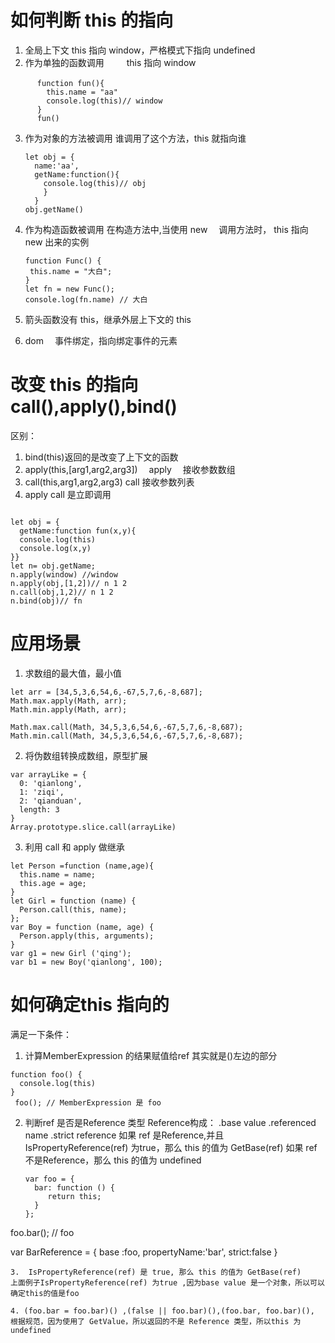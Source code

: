# 如何判断 this 的指向

1. 全局上下文
   this 指向 window，严格模式下指向 undefined
2. 作为单独的函数调用
   　　 this 指向 window

```
　　　 function fun(){
        this.name = "aa"
        console.log(this)// window
      }
      fun()

```

3. 作为对象的方法被调用
   谁调用了这个方法，this 就指向谁

   ```
   let obj = {
     name:'aa',
     getName:function(){
       console.log(this)// obj
       }
     }
   obj.getName()
   ```

4. 作为构造函数被调用
   在构造方法中,当使用 new 　调用方法时， this 指向 new 出来的实例

   ```
   function Func() {
    this.name = "大白";
   }
   let fn = new Func();
   console.log(fn.name) // 大白
   ```

5. 箭头函数没有 this，继承外层上下文的 this
6. dom 　事件绑定，指向绑定事件的元素

# 改变 this 的指向　 call(),apply(),bind()

区别：

1. bind(this)返回的是改变了上下文的函数
2. apply(this,[arg1,arg2,arg3])　 apply 　接收参数数组
3. call(this,arg1,arg2,arg3) call 接收参数列表
4. apply call 是立即调用

```

let obj = {
  getName:function fun(x,y){
  console.log(this)
  console.log(x,y)
}}
let n= obj.getName;
n.apply(window) //window
n.apply(obj,[1,2])// n 1 2
n.call(obj,1,2)// n 1 2
n.bind(obj)// fn
```

# 应用场景

1. 求数组的最大值，最小值

```
let arr = [34,5,3,6,54,6,-67,5,7,6,-8,687];
Math.max.apply(Math, arr);
Math.min.apply(Math, arr);

Math.max.call(Math, 34,5,3,6,54,6,-67,5,7,6,-8,687);
Math.min.call(Math, 34,5,3,6,54,6,-67,5,7,6,-8,687);
```

2. 将伪数组转换成数组，原型扩展

```
var arrayLike = {
  0: 'qianlong',
  1: 'ziqi',
  2: 'qianduan',
  length: 3
}
Array.prototype.slice.call(arrayLike)
```

3. 利用 call 和 apply 做继承

```
let Person =function (name,age){
  this.name = name;
  this.age = age;
}
let Girl = function (name) {
  Person.call(this, name);
};
var Boy = function (name, age) {
  Person.apply(this, arguments);
}
var g1 = new Girl ('qing');
var b1 = new Boy('qianlong', 100);
```

# 如何确定this 指向的
满足一下条件：
1. 计算MemberExpression 的结果赋值给ref
  其实就是()左边的部分
  ```
  function foo() {
    console.log(this)
  }
   foo(); // MemberExpression 是 foo
  ```


2. 判断ref 是否是Reference 类型
  Reference构成：
   .base value
   .referenced name
   .strict reference
  如果 ref 是Reference,并且IsPropertyReference(ref) 为true，那么 this 的值为 GetBase(ref)
  如果 ref 不是Reference，那么 this 的值为 undefined
   ```
   var foo = {
     bar: function () {
        return this;
     }
   };
  foo.bar(); // foo

  var BarReference = {
    base :foo,
    propertyName:'bar',
    strict:false
  }
   ```
3.  IsPropertyReference(ref) 是 true, 那么 this 的值为 GetBase(ref)
 上面例子IsPropertyReference(ref) 为true ,因为base value 是一个对象，所以可以确定this的值是foo

4. (foo.bar = foo.bar)() ,(false || foo.bar)(),(foo.bar, foo.bar)(), 根据规范，因为使用了 GetValue，所以返回的不是 Reference 类型，所以this 为undefined